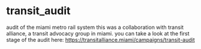 # transit_audit
audit of the miami metro rail system
this was a collaboration with transit alliance, a transit advocacy group in miami. you can take a look at the first stage of the audit here: https://transitalliance.miami/campaigns/transit-audit
